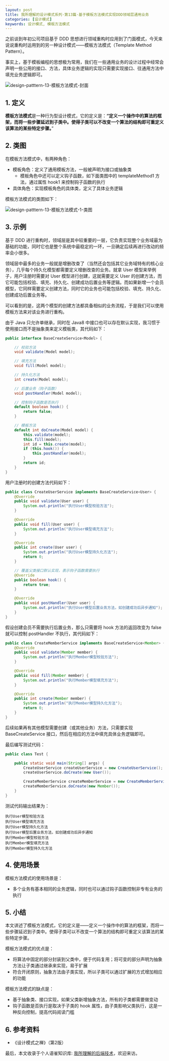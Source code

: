 ```yaml
---
layout: post
title: 我所理解的设计模式系列·第13篇·基于模板方法模式实现DDD领域层通用业务
categories: [设计模式]
keywords: 设计模式, 模板方法模式
---
```




之前谈到年初公司项目基于 DDD 思想进行领域重构时应用到了门面模式，今天来说说重构时运用到的另一种设计模式——模板方法模式（Template Method Pattern）。

事实上，基于模板编程的思想极为常用，我们在一些通用业务的设计过程中经常会声明一些公用的接口、方法，具体业务逻辑的实现只需要实现接口、往通用方法中填充业务逻辑即可。

![design-patttern-13-模板方法模式-封面](https://cdn.jsdelivr.net/gh/Planeswalker23/image-storage@master/design-pattern/design-patttern-13-模板方法模式-封面.png)



## 1. 定义

**模板方法模式**是一种行为型设计模式，它的定义是：**“定义一个操作中的算法的框架，而将一些步骤延迟到子类中。使得子类可以不改变一个算法的结构即可重定义该算法的某些特定步骤。**”



## 2. 类图

在模板方法模式中，有两种角色：

- 模板角色：定义了通用模板方法，一般被声明为接口或抽象类
  - 模板角色中还可以定义钩子函数，如下面类图中的 templateMethod1 方法，通过属性 hook1 来控制钩子函数的执行
- 具体角色：实现模板角色的具体类，定义了具体业务逻辑

模板方法模式的类图如下：

![design-patttern-13-模板方法模式-1-类图](https://cdn.jsdelivr.net/gh/Planeswalker23/image-storage@master/design-pattern/design-patttern-13-模板方法模式-1-类图.png)



## 3. 示例

基于 DDD 进行重构时，领域层是其中较重要的一层，它负责实现整个业务域最为基础的功能，同时它也是整个系统中最稳定的一环，一旦确定后续再进行改动的频率会小很多。

领域层中最多的业务一般就是增删改查了（当然还会包括其它业务域特有的核心业务），几乎每个持久化模型都需要定义增删改查的业务。就拿 User 模型来举例子，用户注册时需要对 User 模型进行创建，这就需要定义 User 的创建方法，而它可能包括校验、填充、持久化、创建成功后置业务等逻辑。而如果新增一个会员模型，它同样需要定义创建方法，同时它的业务也可能包括校验、填充、持久化、创建成功后置业务等。

可以看到的是，这两个模型的创建方法都具备相似的业务流程，于是我们可以使用模板方法来对该业务进行重构。

由于 Java 只允许单继承，同时在 Java8 中接口也可以存在默认实现，我习惯于使用接口而不是抽象类来定义模板类，其代码如下：

```java
public interface BaseCreateService<Model> {

    // 校验方法
    void validate(Model model);

    // 填充方法
    void fill(Model model);

    // 持久化方法
    int create(Model model);

    // 后置业务（钩子函数）
    void postHandler(Model model);

    // 控制钩子函数是否执行
    default boolean hook() {
        return false;
    }

    // 模板方法
    default int doCreate(Model model) {
        this.validate(model);
        this.fill(model);
        int id = this.create(model);
        if (this.hook()) {
            this.postHandler(model);
        }
        return id;
    }
}
```

用户注册时的创建方法代码如下：

```java
public class CreateUserService implements BaseCreateService<User> {
    @Override
    public void validate(User user) {
        System.out.println("执行User模型校验方法");
    }

    @Override
    public void fill(User user) {
        System.out.println("执行User模型填充方法");
    }

    @Override
    public int create(User user) {
        System.out.println("执行User模型持久化方法");
        return 0;
    }

    // 覆盖父类接口默认实现，表示钩子函数需要执行
    @Override
    public boolean hook() {
        return true;
    }

    @Override
    public void postHandler(User user) {
        System.out.println("执行User模型后置业务方法，如创建成功后异步通知");
    }
}
```

假设创建会员不需要执行后置业务，那么只需要将 hook 方法的返回改变为 false 就可以控制 postHandler 不执行，其代码如下：

```java
public class CreateMemberService implements BaseCreateService<Member> {
    @Override
    public void validate(Member member) {
        System.out.println("执行Member模型校验方法");
    }

    @Override
    public void fill(Member member) {
        System.out.println("执行Member模型填充方法");
    }

    @Override
    public int create(Member member) {
        System.out.println("执行Member模型持久化方法");
        return 0;
    }
}
```

后续如果再有其他模型需要创建（或其他业务）方法，只需要实现 BaseCreateService 接口，然后在相应的方法中填充具体业务逻辑即可。

最后编写测试代码：

```java
public class Test {

    public static void main(String[] args) {
        CreateUserService createUserService = new CreateUserService();
        createUserService.doCreate(new User());

        CreateMemberService createMemberService = new CreateMemberService();
        createMemberService.doCreate(new Member());
    }
}
```

测试代码输出结果为：

```text
执行User模型校验方法
执行User模型填充方法
执行User模型持久化方法
执行User模型后置业务方法，如创建成功后异步通知
执行Member模型校验方法
执行Member模型填充方法
执行Member模型持久化方法
```



## 4. 使用场景

模板方法模式的使用场景是：

- 多个业务有基本相同的业务逻辑，同时也可以通过钩子函数控制非专有业务的执行



## 5. 小结

本文讲述了模板方法模式，它的定义是——定义一个操作中的算法的框架，而将一些步骤延迟到子类中。使得子类可以不改变一个算法的结构即可重定义该算法的某些特定步骤。

模板方法模式的优点是：

- 将算法中固定的部分封装到父类中，便于代码复用；将可变的部分声明为抽象方法让子类通过继承来实现，易于扩展
- 符合开闭原则，抽象方法由子类实现，所以子类可以通过扩展的方式增加相应的功能

模板方法模式的缺点是：

- 基于抽象类、接口实现，如果父类新增抽象方法，所有的子类都需要做变动
- 钩子函数是否执行是取决于子类的 hook 属性，由子类影响父类执行，这是一种反向控制，提高代码阅读门槛



## 6. 参考资料

- 《设计模式之禅》（第2版）

最后，本文收录于个人语雀知识库: [我所理解的后端技术](https://www.yuque.com/planeswalker/bankend)，欢迎来访。

